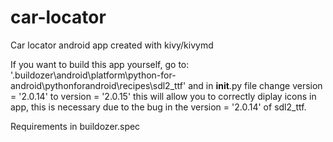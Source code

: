 # car-locator
Car locator android app created with kivy/kivymd

If you want to build this app yourself, go to:
'.buildozer\android\platform\python-for-android\pythonforandroid\recipes\sdl2_ttf'
and in __init__.py  file change version  = '2.0.14' to version  = '2.0.15'
this will allow you to correctly diplay icons in app,
this is necessary due to the bug in the version = '2.0.14' of sdl2_ttf.

Requirements in buildozer.spec
